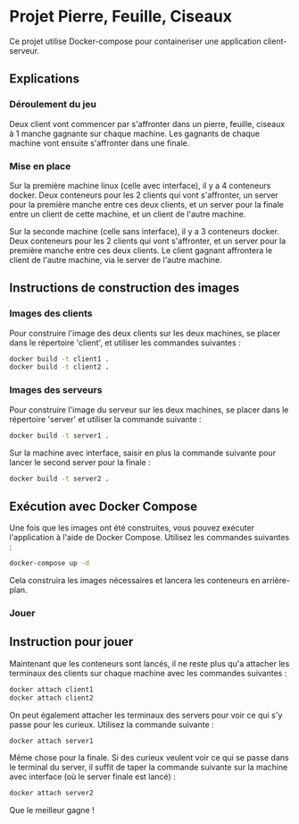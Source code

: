 # Projet Pierre, Feuille, Ciseaux

Ce projet utilise Docker-compose pour containeriser une application client-serveur.

## Explications

### Déroulement du jeu

Deux client vont commencer par s'affronter dans un pierre, feuille, ciseaux à 1 manche gagnante sur chaque machine.
Les gagnants de chaque machine vont ensuite s'affronter dans une finale.

### Mise en place

Sur la première machine linux (celle avec interface), il y a 4 conteneurs docker.
Deux conteneurs pour les 2 clients qui vont s'affronter, un server pour la première manche entre ces deux clients, et un server pour la finale entre un client de cette machine, et un client de l'autre machine.

Sur la seconde machine (celle sans interface), il y a 3 conteneurs docker.
Deux conteneurs pour les 2 clients qui vont s'affronter, et un server pour la première manche entre ces deux clients. Le client gagnant affrontera le client de l'autre machine, via le server de l'autre machine.

## Instructions de construction des images

### Images des clients

Pour construire l'image des deux clients sur les deux machines, se placer dans le répertoire 'client', et utiliser les commandes suivantes :

```bash
docker build -t client1 .
docker build -t client2 .
```


### Images des serveurs

Pour construire l'image du serveur sur les deux machines, se placer dans le répertoire 'server' et utiliser la commande suivante :

```bash
docker build -t server1 .
```

Sur la machine avec interface, saisir en plus la commande suivante pour lancer le second server pour la finale :

```bash
docker build -t server2 .
```

## Exécution avec Docker Compose

Une fois que les images ont été construites, vous pouvez exécuter l'application à l'aide de Docker Compose. Utilisez les commandes suivantes :

```bash
docker-compose up -d
```

Cela construira les images nécessaires et lancera les conteneurs en arrière-plan.

### Jouer

## Instruction pour jouer

Maintenant que les conteneurs sont lancés, il ne reste plus qu'a attacher les terminaux des clients sur chaque machine avec les commandes suivantes :

```bash
docker attach client1
docker attach client2
```

On peut également attacher les terminaux des servers pour voir ce qui s'y passe pour les curieux. Utilisez la commande suivante :

```bash
docker attach server1
```

Même chose pour la finale. Si des curieux veulent voir ce qui se passe dans le terminal du server, il suffit de taper la commande suivante sur la machine avec interface (où le server finale est lancé) :

```bash
docker attach server2
```

Que le meilleur gagne !